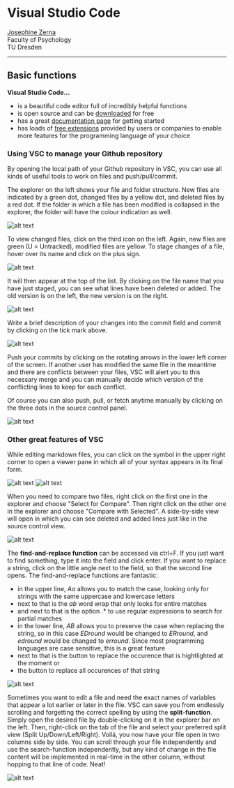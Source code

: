 # Visual Studio Code

[Josephine Zerna](mailto:josephine.zerna@tu-dresden.de)<br>
Faculty of Psychology<br>
TU Dresden

---

## Basic functions

**Visual Studio Code...**

* is a beautiful code editor full of incredibly helpful functions
* is open source and can be [downloaded](https://code.visualstudio.com/download) for free
* has a great [documentation page](https://code.visualstudio.com/docs) for getting started
* has loads of [free extensions](https://marketplace.visualstudio.com/VSCode) provided by users or companies to enable more features for the programming language of your choice

### Using VSC to manage your Github repository

By opening the local path of your Github repository in VSC, you can use all kinds of useful tools to work on files and push/pull/commit.

The explorer on the left shows your file and folder structure.
New files are indicated by a green dot, changed files by a yellow dot, and deleted files by a red dot.
If the folder in which a file has been modified is collapsed in the explorer, the folder will have the colour indication as well.

![alt text](Resources/VSC_Explorer.PNG)

To view changed files, click on the third icon on the left.
Again, new files are green (U = Untracked), modified files are yellow.
To stage changes of a file, hover over its name and click on the plus sign.

![alt text](Resources/VSC_StageChanges.PNG)

It will then appear at the top of the list.
By clicking on the file name that you have just staged, you can see what lines have been deleted or added.
The old version is on the left, the new version is on the right.

![alt text](Resources/VSC_SeeChanges.PNG)

Write a brief description of your changes into the commit field and commit by clicking on the tick mark above.

![alt text](Resources/VSC_Commit.PNG)

Push your commits by clicking on the rotating arrows in the lower left corner of the screen.
If another user has modified the same file in the meantime and there are conflicts between your files, VSC will alert you to this necessary merge and you can manually decide which version of the conflicting lines to keep for each conflict.

Of course you can also push, pull, or fetch anytime manually by clicking on the three dots in the source control panel.

![alt text](Resources/VSC_Fetch.PNG)

### Other great features of VSC

While editing markdown files, you can click on the symbol in the upper right corner to open a viewer pane in which all of your syntax appears in its final form.

![alt text](Resources/VSC_Viewer.PNG)
![alt text](Resources/VSC_Viewermode.PNG)

When you need to compare two files, right click on the first one in the explorer and choose "Select for Compare".
Then right click on the other one in the explorer and choose "Compare with Selected".
A side-by-side view will open in which you can see deleted and added lines just like in the source control view.

![alt text](Resources/VSC_FileComparison.PNG)

The **find-and-replace function** can be accessed via ctrl+F.
If you just want to find something, type it into the field and click enter.
If you want to replace a string, click on the little angle next to the field, so that the second line opens.
The find-and-replace functions are fantastic:
* in the upper line, *Aa* allows you to match the case, looking only for strings with the same uppercase and lowercase letters
* next to that is the *ab* word wrap that only looks for entire matches
* and next to that is the option *.** to use regular expressions to search for partial matches
* in the lower line, *AB* allows you to preserve the case when replacing the string, so in this case *EDround* would be changed to *ERround*, and *edround* would be changed to *erround*. Since most programming languages are case sensitive, this is a great feature
* next to that is the button to replace the occurence that is hightlighted at the moment or
* the button to replace all occurences of that string

![alt text](Resources/VSC_Preserve.PNG)

Sometimes you want to edit a file and need the exact names of variables that appear a lot earlier or later in the file.
VSC can save you from endlessly scrolling and forgetting the correct spelling by using the **split-function**.
Simply open the desired file by double-clicking on it in the explorer bar on the left.
Then, right-click on the tab of the file and select your preferred split view (Split Up/Down/Left/Right).
Voilá, you now have your file open in two columns side by side.
You can scroll through your file independently and use the search-function independently, but any kind of change in the file content will be implemented in real-time in the other column, without hopping to that line of code.
Neat!

![alt text](Resources/VSC_Split.PNG)
